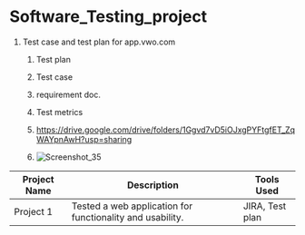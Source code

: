 # Software_Testing_project

1. Test case and test plan for app.vwo.com

   1. Test plan
   2. Test case
   3. requirement doc.
   4. Test metrics
  
   5. https://drive.google.com/drive/folders/1Ggvd7vD5iOJxgPYFtgfET_ZqWAYpnAwH?usp=sharing
   6. ![Screenshot_35](https://github.com/atulsingh9936/Software_Testing_project/assets/158595678/7cd7be97-74ff-40fc-ada7-cdbdb699e52a)


| Project Name | Description | Tools Used |
|--------------|-------------|------------|
| Project 1    | Tested a web application for functionality and usability. | JIRA, Test plan | Test case|
